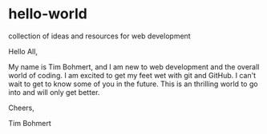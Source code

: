 # hello-world
collection of ideas and resources for web development

Hello All,

My name is Tim Bohmert, and I am new to web development and the overall world of coding. I am excited to get my feet wet with git and GitHub. I can't wait to get to know some of you in the future. This is an thrilling world to go into and will only get better.

Cheers,

Tim Bohmert
